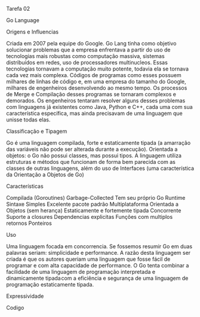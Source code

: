 Tarefa 02

Go Language

Origens e Influencias

Criada em 2007 pela equipe do Google. Go Lang tinha como objetivo solucionar problemas que a empresa enfrentava a partir do uso de tecnologias mais robustas como computação massiva, sistemas distribuídos em redes, uso de processadores multinucleos.
Essas tecnologias tornavam a computação muito potente, todavia ela se tornava cada vez mais complexa. Códigos de programas como esses possuem milhares de linhas de código e, em uma empresa do tamanho do Google, milhares de engenheiros desenvolvendo ao mesmo tempo.
Os processos de Merge e Compilação desses programas se tornaram complexos e demorados. Os engenheiros tentaram resolver alguns desses problemas com linguagens já existentes como Java, Python e C++, cada uma com sua característica específica, mas ainda precisavam de uma linguagem que unisse todas elas.

Classificação e Tipagem

Go é uma linguagem compilada, forte e estaticamente tipada (a amarração das variáveis não pode ser alterada durante a execução).
Orientada a objetos: o Go não possui classes, mas possui tipos. A linguagem utiliza estruturas e métodos que funcionam de forma bem parecida com as classes de outras linguagens, além do uso de Interfaces (uma característica da Orientação a Objetos de Go)

Características

Compilada (Goroutines)
Garbage-Collected
Tem seu próprio Go Runtime
Sintaxe Simples
Excelente pacote padrão
Multiplataforma
Orientada a Objetos (sem herança)
Estaticamente e fortemente tipada
Concorrente
Suporte a closures
Dependencias explicitas
Funções com multiplos retornos
Ponteiros

Uso

Uma linguagem focada em concorrencia. Se fossemos resumir Go em duas palavras seriam: simplicidade e performance. A razão desta linguagem ser criada é que os autores queriam uma linguagem que fosse fácil de programar e com alta capacidade de performance.
O Go tenta combinar a facilidade de uma linguagem de programação interpretada e dinamicamente tipada com a eficiência e segurança de uma linguagem de programação estaticamente tipada.


Expressividade

Codigo

